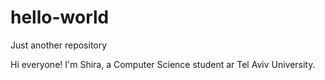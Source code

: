 # hello-world
Just another repository

Hi everyone!
I'm Shira, a Computer Science student ar Tel Aviv University. 
